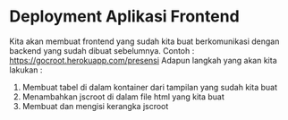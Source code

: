 # Deployment Aplikasi Frontend

Kita akan membuat frontend yang sudah kita buat berkomunikasi dengan backend yang sudah dibuat sebelumnya. Contoh : https://gocroot.herokuapp.com/presensi Adapun langkah yang akan kita lakukan :

1. Membuat tabel di dalam kontainer dari tampilan yang sudah kita buat
2. Menambahkan jscroot di dalam file html yang kita buat
3. Membuat dan mengisi kerangka jscroot
